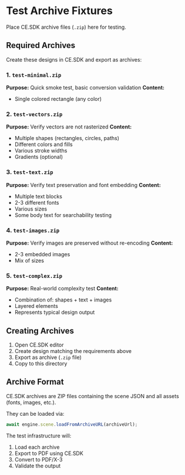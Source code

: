 # Test Archive Fixtures

Place CE.SDK archive files (`.zip`) here for testing.

## Required Archives

Create these designs in CE.SDK and export as archives:

### 1. `test-minimal.zip`
**Purpose:** Quick smoke test, basic conversion validation
**Content:**
- Single colored rectangle (any color)

### 2. `test-vectors.zip`
**Purpose:** Verify vectors are not rasterized
**Content:**
- Multiple shapes (rectangles, circles, paths)
- Different colors and fills
- Various stroke widths
- Gradients (optional)

### 3. `test-text.zip`
**Purpose:** Verify text preservation and font embedding
**Content:**
- Multiple text blocks
- 2-3 different fonts
- Various sizes
- Some body text for searchability testing

### 4. `test-images.zip`
**Purpose:** Verify images are preserved without re-encoding
**Content:**
- 2-3 embedded images
- Mix of sizes

### 5. `test-complex.zip`
**Purpose:** Real-world complexity test
**Content:**
- Combination of: shapes + text + images
- Layered elements
- Represents typical design output

## Creating Archives

1. Open CE.SDK editor
2. Create design matching the requirements above
3. Export as archive (`.zip` file)
4. Copy to this directory

## Archive Format

CE.SDK archives are ZIP files containing the scene JSON and all assets (fonts, images, etc.).

They can be loaded via:
```typescript
await engine.scene.loadFromArchiveURL(archiveUrl);
```

The test infrastructure will:
1. Load each archive
2. Export to PDF using CE.SDK
3. Convert to PDF/X-3
4. Validate the output